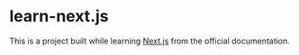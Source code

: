 # learn-next.js

This is a project built while learning [Next.js](https://nextjs.org/) from the official documentation.  

